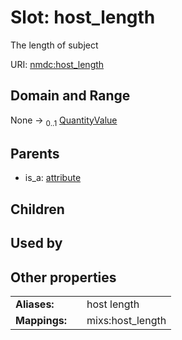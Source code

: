 
# Slot: host_length


The length of subject

URI: [nmdc:host_length](https://microbiomedata/meta/host_length)


## Domain and Range

None &#8594;  <sub>0..1</sub> [QuantityValue](QuantityValue.md)

## Parents

 *  is_a: [attribute](attribute.md)

## Children


## Used by


## Other properties

|  |  |  |
| --- | --- | --- |
| **Aliases:** | | host length |
| **Mappings:** | | mixs:host_length |

